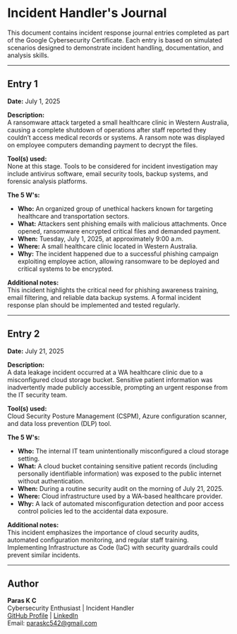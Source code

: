 # Incident Handler's Journal

This document contains incident response journal entries completed as part of the Google Cybersecurity Certificate. Each entry is based on simulated scenarios designed to demonstrate incident handling, documentation, and analysis skills.

---

## Entry 1  
**Date:** July 1, 2025  

**Description:**  
A ransomware attack targeted a small healthcare clinic in Western Australia, causing a complete shutdown of operations after staff reported they couldn’t access medical records or systems. A ransom note was displayed on employee computers demanding payment to decrypt the files.

**Tool(s) used:**  
None at this stage. Tools to be considered for incident investigation may include antivirus software, email security tools, backup systems, and forensic analysis platforms.

**The 5 W's:**  
- **Who:** An organized group of unethical hackers known for targeting healthcare and transportation sectors.  
- **What:** Attackers sent phishing emails with malicious attachments. Once opened, ransomware encrypted critical files and demanded payment.  
- **When:** Tuesday, July 1, 2025, at approximately 9:00 a.m.  
- **Where:** A small healthcare clinic located in Western Australia.  
- **Why:** The incident happened due to a successful phishing campaign exploiting employee action, allowing ransomware to be deployed and critical systems to be encrypted.

**Additional notes:**  
This incident highlights the critical need for phishing awareness training, email filtering, and reliable data backup systems. A formal incident response plan should be implemented and tested regularly.

---

## Entry 2  
**Date:** July 21, 2025  

**Description:**  
A data leakage incident occurred at a WA healthcare clinic due to a misconfigured cloud storage bucket. Sensitive patient information was inadvertently made publicly accessible, prompting an urgent response from the IT security team.

**Tool(s) used:**  
Cloud Security Posture Management (CSPM), Azure configuration scanner, and data loss prevention (DLP) tool.

**The 5 W's:**  
- **Who:** The internal IT team unintentionally misconfigured a cloud storage setting.  
- **What:** A cloud bucket containing sensitive patient records (including personally identifiable information) was exposed to the public internet without authentication.  
- **When:** During a routine security audit on the morning of July 21, 2025.  
- **Where:** Cloud infrastructure used by a WA-based healthcare provider.  
- **Why:** A lack of automated misconfiguration detection and poor access control policies led to the accidental data exposure.

**Additional notes:**  
This incident emphasizes the importance of cloud security audits, automated configuration monitoring, and regular staff training. Implementing Infrastructure as Code (IaC) with security guardrails could prevent similar incidents.

---

## Author

**Paras K C**  
Cybersecurity Enthusiast | Incident Handler  
[GitHub Profile](https://github.com/Paraspolit) | [LinkedIn](https://www.linkedin.com/in/paraskc)  
Email: paraskc542@gmail.com
